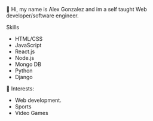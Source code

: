 👋 Hi, my name is Alex Gonzalez and im a self taught Web developer/software engineer. 
 
 Skills
 - HTML/CSS
 - JavaScript
 - React.js
 - Node.js
 - Mongo DB
 - Python
 - Django

🌱 Interests:
 - Web development.
- Sports
- Video Games

<!---
spon7ge/spon7ge is a ✨ special ✨ repository because its `README.md` (this file) appears on your GitHub profile.
You can click the Preview link to take a look at your changes.
--->
